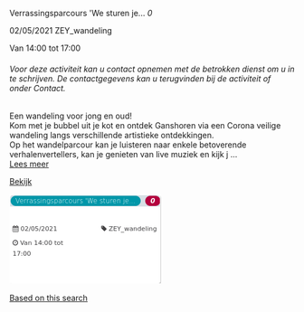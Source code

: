 Verrassingsparcours 'We sturen je... *0*

  
02/05/2021 ZEY\_wandeling  

Van 14:00 tot 17:00

  

###### *Voor deze activiteit kan u contact opnemen met de betrokken dienst om u in te schrijven. De contactgegevens kan u terugvinden bij de activiteit of onder Contact.*

  

Een wandeling voor jong en oud!  
Kom met je bubbel uit je kot en ontdek Ganshoren via een Corona veilige wandeling langs verschillende artistieke ontdekkingen.  
Op het wandelparcour kan je luisteren naar enkele betoverende verhalenvertellers, kan je genieten van live muziek en kijk j ...  
[Lees meer](https://tickets.vgc.be/activity/subscribe/ZEY_wandeling)

[Bekijk](https://tickets.vgc.be/ticketingActivity/subscribe/ZEY_wandeling)

![](60524.png)

[Based on this search](https://tickets.vgc.be/activity/index?&vrijeplaatsen=1&Age%5B%5D=3%2C4&entity=276)